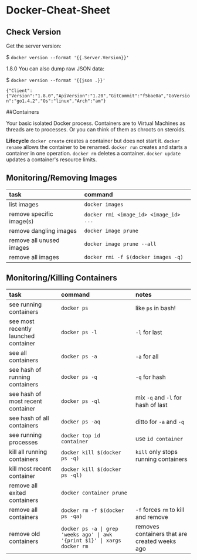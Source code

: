 # Docker-Cheat-Sheet



## Check Version

Get the server version:

$ `docker version --format '{{.Server.Version}}'`

1.8.0
You can also dump raw JSON data:

$ `docker version --format '{{json .}}'`

`{"Client":{"Version":"1.8.0","ApiVersion":"1.20","GitCommit":"f5bae0a","GoVersion":"go1.4.2","Os":"linux","Arch":"am"}`

##Containers

Your basic isolated Docker process. Containers are to Virtual Machines as threads are to processes. Or you can think of them as chroots on steroids.

**Lifecycle**
`docker create` creates a container but does not start it.
`docker rename` allows the container to be renamed.
`docker run` creates and starts a container in one operation.
`docker rm` deletes a container.
`docker update` updates a container's resource limits.


## Monitoring/Removing Images

| task | command |
|:-----|:--------|
| list images | `docker images` |
| remove specific image(s) | `docker rmi <image_id> <image_id> ...` |
| remove dangling images | `docker image prune` |
| remove all unused images | `docker image prune --all` |
| remove all images | `docker rmi -f $(docker images -q)` |


## Monitoring/Killing Containers

| task | command | notes|
|:-----|:--------|:-----|
| see running containers | `docker ps` | like `ps` in bash! |
| see most recently launched container | `docker ps -l` | `-l` for last |
| see all containers | `docker ps -a` | `-a` for all |
| see hash of running containers | `docker ps -q` | `-q` for hash |
| see hash of most recent container | `docker ps -ql` | mix `-q` and `-l` for hash of last |
| see hash of all containers | `docker ps -aq` | ditto for `-a` and `-q` |
| see running processes | `docker top id container` | use `id container` |
| kill all running containers | `docker kill $(docker ps -q)` | `kill` only stops running containers |
| kill most recent container | `docker kill $(docker ps -ql)` |
| remove all exited containers | `docker container prune` |
| remove all containers | `docker rm -f $(docker ps -qa)` | `-f` forces `rm` to kill and remove |
| remove old containers | `docker ps -a \| grep 'weeks ago' \| awk '{print $1}' \| xargs docker rm` | removes containers that are created weeks ago |
